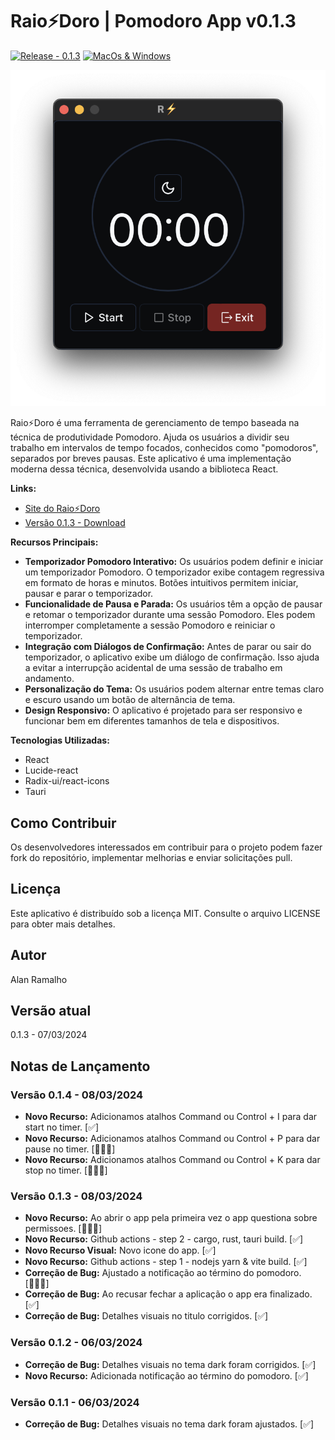 # Raio⚡️Doro | Pomodoro App v0.1.3

[![Release - 0.1.3](https://img.shields.io/static/v1?label=Release&message=0.1.3&color=2ea44f)](https://github.com/raioramalho/raiodoro/releases/tag/v0.1.3)
[![MacOs & Windows](https://github.com/raioramalho/raiodoro/actions/workflows/workflow.yml/badge.svg?branch=main)](https://github.com/raioramalho/raiodoro/releases/tag/v0.1.3)

![Raio⚡️Doro App Screenshot](raiodoro.png)

Raio⚡️Doro é uma ferramenta de gerenciamento de tempo baseada na técnica de produtividade Pomodoro. Ajuda os usuários a dividir seu trabalho em intervalos de tempo focados, conhecidos como "pomodoros", separados por breves pausas. Este aplicativo é uma implementação moderna dessa técnica, desenvolvida usando a biblioteca React.

**Links:**
- [Site do Raio⚡️Doro](https://raioramalho.github.io/raiodoro-page)
- [Versão 0.1.3 - Download](https://github.com/raioramalho/raiodoro/releases/tag/v0.1.3)

**Recursos Principais:**
- **Temporizador Pomodoro Interativo:** Os usuários podem definir e iniciar um temporizador Pomodoro. O temporizador exibe contagem regressiva em formato de horas e minutos. Botões intuitivos permitem iniciar, pausar e parar o temporizador.
- **Funcionalidade de Pausa e Parada:** Os usuários têm a opção de pausar e retomar o temporizador durante uma sessão Pomodoro. Eles podem interromper completamente a sessão Pomodoro e reiniciar o temporizador.
- **Integração com Diálogos de Confirmação:** Antes de parar ou sair do temporizador, o aplicativo exibe um diálogo de confirmação. Isso ajuda a evitar a interrupção acidental de uma sessão de trabalho em andamento.
- **Personalização do Tema:** Os usuários podem alternar entre temas claro e escuro usando um botão de alternância de tema.
- **Design Responsivo:** O aplicativo é projetado para ser responsivo e funcionar bem em diferentes tamanhos de tela e dispositivos.

**Tecnologias Utilizadas:**
- React
- Lucide-react
- Radix-ui/react-icons
- Tauri

## Como Contribuir
Os desenvolvedores interessados em contribuir para o projeto podem fazer fork do repositório, implementar melhorias e enviar solicitações pull.

## Licença
Este aplicativo é distribuído sob a licença MIT. Consulte o arquivo LICENSE para obter mais detalhes.

## Autor
Alan Ramalho

## Versão atual
0.1.3 - 07/03/2024

## Notas de Lançamento

### Versão 0.1.4 - 08/03/2024
- **Novo Recurso:** Adicionamos atalhos Command ou Control + I  para dar start no timer. [✅]
- **Novo Recurso:** Adicionamos atalhos Command ou Control + P  para dar pause no timer. [👨🏾‍🔧]
- **Novo Recurso:** Adicionamos atalhos Command ou Control + K  para dar stop no timer. [👨🏾‍🔧]

### Versão 0.1.3 - 08/03/2024
- **Novo Recurso:** Ao abrir o app pela primeira vez o app questiona sobre permissoes. [👨🏾‍🔧]
- **Novo Recurso:** Github actions - step 2 - cargo, rust, tauri build. [✅] 
- **Novo Recurso Visual:** Novo icone do app. [✅]
- **Novo Recurso:** Github actions - step 1 - nodejs yarn & vite build. [✅]
- **Correção de Bug:** Ajustado a notificação ao término do pomodoro.  [👨🏾‍🔧]
- **Correção de Bug:** Ao recusar fechar a aplicação o app era finalizado. [✅]
- **Correção de Bug:** Detalhes visuais no titulo corrigidos. [✅]

### Versão 0.1.2 - 06/03/2024
- **Correção de Bug:** Detalhes visuais no tema dark foram corrigidos. [✅]
- **Novo Recurso:** Adicionada notificação ao término do pomodoro. [✅]

### Versão 0.1.1 - 06/03/2024
- **Correção de Bug:** Detalhes visuais no tema dark foram ajustados. [✅]
